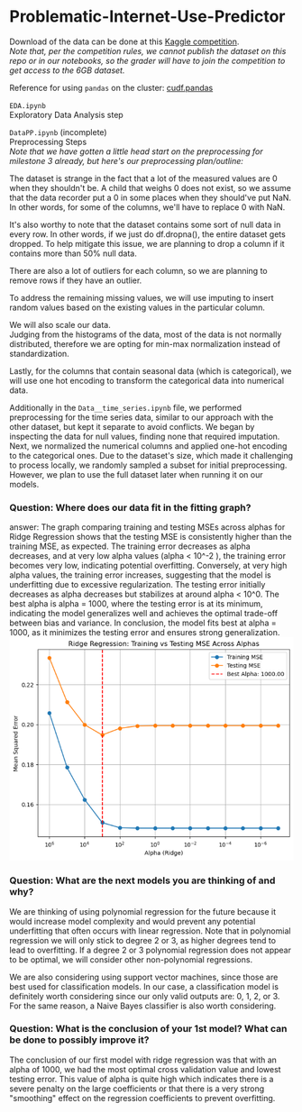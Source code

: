 # Problematic-Internet-Use-Predictor

Download of the data can be done at this [Kaggle competition](https://www.kaggle.com/competitions/child-mind-institute-problematic-internet-use/data).  
*Note that, per the competition rules, we cannot publish the dataset on this repo or in our notebooks, so the grader will have to join the competition to get access to the 6GB dataset.*

Reference for using `pandas` on the cluster: [cudf.pandas](https://github.com/rapidsai/cudf)

`EDA.ipynb`  
Exploratory Data Analysis step

`DataPP.ipynb` (incomplete)  
Preprocessing Steps  
*Note that we have gotten a little head start on the preprocessing for milestone 3 already, but here's our preprocessing plan/outline:*

The dataset is strange in the fact that a lot of the measured values are 0 when they shouldn't be. A child that weighs 0 does not exist, so we assume that the data recorder put a 0 in some places when they should've put NaN. In other words, for some of the columns, we'll have to replace 0 with NaN.

It's also worthy to note that the dataset contains some sort of null data in every row. In other words, if we just do df.dropna(), the entire dataset gets dropped. 
To help mitigate this issue, we are planning to drop a column if it contains more than 50% null data.

There are also a lot of outliers for each column, so we are planning to remove rows if they have an outlier.

To address the remaining missing values, we will use imputing to insert random values based on the existing values in the particular column. 

We will also scale our data.  
Judging from the histograms of the data, most of the data is not normally distributed, therefore we are opting for min-max normalization instead of standardization.

Lastly, for the columns that contain seasonal data (which is categorical), we will use one hot encoding to transform the categorical data into numerical data. 

Additionally in the `Data__time_series.ipynb` file, we performed preprocessing for the time series data, similar to our approach with the other dataset, but kept it separate to avoid conflicts. We began by inspecting the data for null values, finding none that required imputation. Next, we normalized the numerical columns and applied one-hot encoding to the categorical ones. Due to the dataset's size, which made it challenging to process locally, we randomly sampled a subset for initial preprocessing. However, we plan to use the full dataset later when running it on our models.

### Question: Where does our data fit in the fitting graph?
answer: The graph comparing training and testing MSEs across alphas for Ridge Regression shows that the testing MSE is consistently higher than the training MSE, as expected. The training error decreases as alpha decreases, and at very low alpha values  (alpha < 10^-2 ), the training error becomes very low, indicating potential overfitting. Conversely, at very high alpha values, the training error increases, suggesting that the model is underfitting due to excessive regularization. The testing error initially decreases as alpha decreases but stabilizes at around alpha < 10^0. The best alpha is alpha = 1000, where the testing error is at its minimum, indicating the model generalizes well and achieves the optimal trade-off between bias and variance. In conclusion, the model fits best at alpha = 1000, as it minimizes the testing error and ensures strong generalization. 
![Alt text](ridgeregression.png)

### Question: What are the next models you are thinking of and why?
We are thinking of using polynomial regression for the future because it would increase model complexity and would prevent any potential underfitting that often occurs with linear regression. Note that in polynomial regression we will only stick to degree 2 or 3, as higher degrees tend to lead to overfitting. If a degree 2 or 3 polynomial regression does not appear to be optimal, we will consider other non-polynomial regressions.

We are also considering using support vector machines, since those are best used for classification models. In our case, a classification model is definitely worth considering since our only valid outputs are: 0, 1, 2, or 3. For the same reason, a Naive Bayes classifier is also worth considering.

### Question: What is the conclusion of your 1st model? What can be done to possibly improve it?
The conclusion of our first model with ridge regression was that with an alpha of 1000, we had the most optimal cross validation value and lowest testing error. This value of alpha is quite high which indicates there is a severe penalty on the large coefficients or that there is a very strong "smoothing" effect on the regression coefficients to prevent overfitting. 


